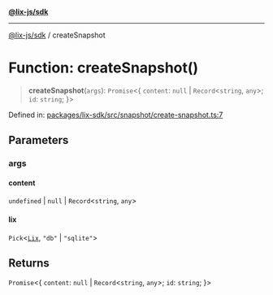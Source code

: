 [**@lix-js/sdk**](../README.md)

***

[@lix-js/sdk](../README.md) / createSnapshot

# Function: createSnapshot()

> **createSnapshot**(`args`): `Promise`\<\{ `content`: `null` \| `Record`\<`string`, `any`\>; `id`: `string`; \}\>

Defined in: [packages/lix-sdk/src/snapshot/create-snapshot.ts:7](https://github.com/opral/monorepo/blob/3bcc1f95be292671fbdc30a84e807512030f233b/packages/lix-sdk/src/snapshot/create-snapshot.ts#L7)

## Parameters

### args

#### content

`undefined` \| `null` \| `Record`\<`string`, `any`\>

#### lix

`Pick`\<[`Lix`](../type-aliases/Lix.md), `"db"` \| `"sqlite"`\>

## Returns

`Promise`\<\{ `content`: `null` \| `Record`\<`string`, `any`\>; `id`: `string`; \}\>
